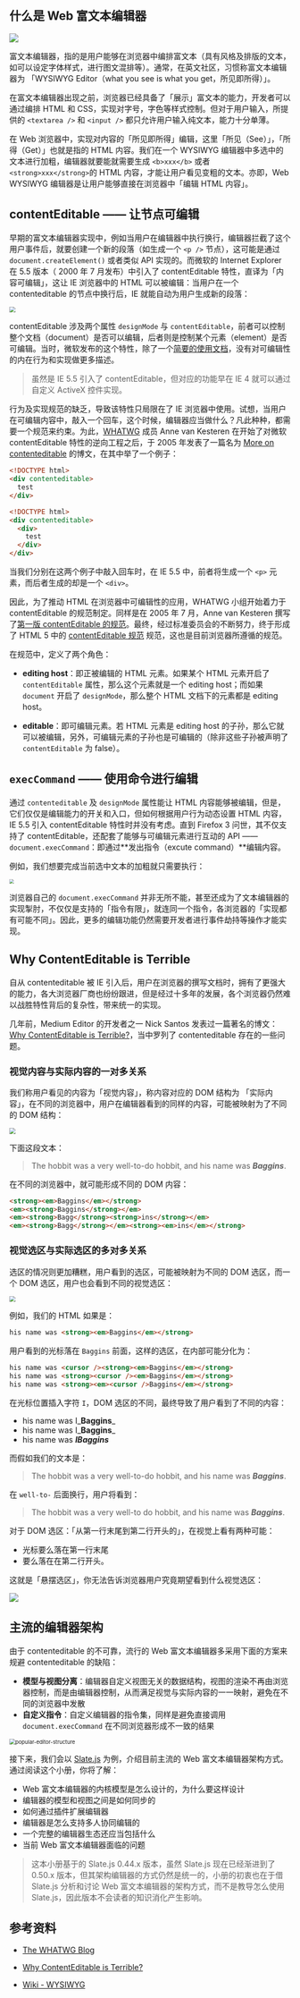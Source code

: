 ## 什么是 Web 富文本编辑器

![](./statics/wysiwyg.png)

富文本编辑器，指的是用户能够在浏览器中编排富文本（具有风格及排版的文本，如可以设定字体样式，进行图文混排等）。通常，在英文社区，习惯称富文本编辑器为 「WYSIWYG Editor（what you see is what you get，所见即所得）」。

在富文本编辑器出现之前，浏览器已经具备了「展示」富文本的能力，开发者可以通过编排 HTML 和 CSS，实现对字号，字色等样式控制。但对于用户输入，所提供的 `<textarea />` 和 `<input />` 都只允许用户输入纯文本，能力十分单薄。

在 Web 浏览器中，实现对内容的「所见即所得」编辑，这里「所见（See）」，「所得（Get）」也就是指的 HTML 内容。我们在一个 WYSIWYG 编辑器中多选中的文本进行加粗，编辑器就要能就需要生成 `<b>xxx</b>` 或者 `<strong>xxx</strong>`的 HTML 内容，才能让用户看见变粗的文本。亦即，Web WYSIWYG 编辑器是让用户能够直接在浏览器中「编辑 HTML 内容」。

## contentEditable —— 让节点可编辑

早期的富文本编辑器实现中，例如当用户在编辑器中执行换行，编辑器拦截了这个用户事件后，就要创建一个新的段落（如生成一个 `<p />` 节点），这可能是通过 `document.createElement()` 或者类似 API 实现的。而微软的 Internet Explorer 在 5.5 版本（ 2000 年 7 月发布）中引入了 contentEditable 特性，直译为「内容可编辑」，这让 IE 浏览器中的 HTML 可以被编辑：当用户在一个 contenteditable 的节点中换行后，IE 就能自动为用户生成新的段落：

<img src="./statics/ie5.png" style="zoom:67%;" />

contentEditable 涉及两个属性 `designMode` 与 `contentEditable`，前者可以控制整个文档（document）是否可以编辑，后者则是控制某个元素（element）是否可编辑。当时，微软发布的这个特性，除了一个[简要的使用文档](<https://docs.microsoft.com/en-us/previous-versions/windows/internet-explorer/ie-developer/platform-apis/ms537837(v=vs.85)?redirectedfrom=MSDN>)，没有对可编辑性的内在行为和实现做更多描述。

> 虽然是 IE 5.5 引入了 contentEditable，但对应的功能早在 IE 4 就可以通过自定义 ActiveX 控件实现。

行为及实现规范的缺乏，导致该特性只局限在了 IE 浏览器中使用。试想，当用户在可编辑内容中，敲入一个回车，这个时候，编辑器应当做什么？凡此种种，都需要一个规范来约束。为此，[WHATWG](https://www.wikiwand.com/en/WHATWG) 成员 Anne van Kesteren 在开始了对微软 contentEditable 特性的逆向工程之后，于 2005 年发表了一篇名为 [More on contenteditable](https://annevankesteren.nl/2005/07/more-contenteditable) 的博文，在其中举了一个例子：

```html
<!DOCTYPE html>
<div contenteditable>
  test
</div>
```

```html
<!DOCTYPE html>
<div contenteditable>
  <div>
    test
  </div>
</div>
```

当我们分别在这两个例子中敲入回车时，在 IE 5.5 中，前者将生成一个 `<p>` 元素，而后者生成的却是一个 `<div>`。

因此，为了推动 HTML 在浏览器中可编辑性的应用，WHATWG 小组开始着力于 contentEditable 的规范制定。同样是在 2005 年 7 月，Anne van Kesteren 撰写了[第一版 contentEditable 的规范](https://annevankesteren.nl/projects/whatwg/spec)。最终，经过标准委员会的不断努力，终于形成了 HTML 5 中的 [contentEditable 规范](https://html.spec.whatwg.org/multipage/interaction.html#contenteditable) 规范，这也是目前浏览器所遵循的规范。

在规范中，定义了两个角色：

- **editing host**：即正被编辑的 HTML 元素。如果某个 HTML 元素开启了 `contentEditable` 属性，那么这个元素就是一个 editing host；而如果 `document` 开启了 `designMode`，那么整个 HTML 文档下的元素都是 editing host。

- **editable**：即可编辑元素。若 HTML 元素是 editing host 的子孙，那么它就可以被编辑，另外，可编辑元素的子孙也是可编辑的（除非这些子孙被声明了 `contentEditable` 为 false）。

## `execCommand` —— 使用命令进行编辑

通过 `contenteditable` 及 `designMode` 属性能让 HTML 内容能够被编辑，但是，它们仅仅是编辑能力的开关和入口，但如何根据用户行为动态设置 HTML 内容，IE 5.5 引入 contentEditable 特性时并没有考虑。直到 Firefox 3 问世，其不仅支持了 contentEditable，还配套了能够与可编辑元素进行互动的 API —— `document.execCommand`：即通过**发出指令（excute command）**编辑内容。

例如，我们想要完成当前选中文本的加粗就只需要执行：

<img src="./statics/document-execcommand.png" style="zoom:50%;" />

浏览器自己的 `document.execCommand` 并非无所不能，甚至还成为了文本编辑器的实现掣肘，不仅仅是支持的「指令有限」，就连同一个指令，各浏览器的「实现都有可能不同」。因此，更多的编辑功能仍然需要开发者进行事件劫持等操作才能实现。

## Why ContentEditable is Terrible

自从 contenteditable 被 IE 引入后，用户在浏览器的撰写文档时，拥有了更强大的能力，各大浏览器厂商也纷纷跟进，但是经过十多年的发展，各个浏览器仍然难以战胜特性背后的复杂性，带来统一的实现。

几年前，Medium Editor 的开发者之一 Nick Santos 发表过一篇著名的博文：[Why ContentEditable is Terrible?](https://medium.engineering/why-contenteditable-is-terrible-122d8a40e480)，当中罗列了 contenteditable 存在的一些问题。

### 视觉内容与实际内容的一对多关系

我们称用户看见的内容为「视觉内容」，称内容对应的 DOM 结构为 「实际内容」，在不同的浏览器中，用户在编辑器看到的同样的内容，可能被映射为了不同的 DOM 结构：

<img src="./statics/contenteditable-content-problem.png" style="zoom:67%;" />

下面这段文本：

> The hobbit was a very well-to-do hobbit, and his name was _**Baggins**_.

在不同的浏览器中，就可能形成不同的 DOM 内容：

```html
<strong><em>Baggins</em></strong>
<em><strong>Baggins</strong></em>
<em><strong>Bagg</strong><strong>ins</strong></em>
<em><strong>Bagg</strong></em><strong><em>ins</em></strong>
```

### 视觉选区与实际选区的多对多关系

选区的情况则更加糟糕，用户看到的选区，可能被映射为不同的 DOM 选区，而一个 DOM 选区，用户也会看到不同的视觉选区：

<img src="./statics/contenteditable-selection-problem.png" style="zoom:67%;" />

例如，我们的 HTML 如果是：

```html
his name was <strong><em>Baggins</em></strong>
```

用户看到的光标落在 `Baggins` 前面，这样的选区，在内部可能分化为：

```html
his name was <cursor /><strong><em>Baggins</em></strong>
his name was <strong><cursor /><em>Baggins</em></strong>
his name was <strong><em><cursor />Baggins</em></strong>
```

在光标位置插入字符 `I`，DOM 选区的不同，最终导致了用户看到了不同的内容：

- his name was I_**Baggins**_
- his name was I_**Baggins**_
- his name was _**IBaggins**_

而假如我们的文本是：

> The hobbit was a very well-to-do hobbit, and his name was _**Baggins**_.

在 `well-to-` 后面换行，用户将看到：

> The hobbit was a very well-to
> do hobbit, and his name was _**Baggins**_.

对于 DOM 选区：「从第一行末尾到第二行开头的」，在视觉上看有两种可能：

- 光标要么落在第一行末尾
- 要么落在在第二行开头。

这就是「悬摆选区」，你无法告诉浏览器用户究竟期望看到什么视觉选区：

![](./statics/dangling-selection.png)

## 主流的编辑器架构

由于 contenteditable 的不可靠，流行的 Web 富文本编辑器多采用下面的方案来规避 contenteditable 的缺陷：

- **模型与视图分离**：编辑器自定义视图无关的数据结构，视图的渲染不再由浏览器控制，而是由编辑器控制，从而满足视觉与实际内容的一一映射，避免在不同的浏览器中发散
- **自定义指令**：自定义编辑器的指令集，同样是避免直接调用 `document.execCommand` 在不同浏览器形成不一致的结果

<img src="./statics/model-view-structure.png" alt="popular-editor-structure" style="zoom:67%;" />

接下来，我们会以 [Slate.js](https://github.com/ianstormtaylor/slate) 为例，介绍目前主流的 Web 富文本编辑器架构方式。通过阅读这个小册，你将了解：

- Web 富文本编辑器的内核模型是怎么设计的，为什么要这样设计
- 编辑器的模型和视图之间是如何同步的
- 如何通过插件扩展编辑器
- 编辑器是怎么支持多人协同编辑的
- 一个完整的编辑器生态还应当包括什么
- 当前 Web 富文本编辑器面临的问题

> 这本小册基于的 Slate.js 0.44.x 版本，虽然 Slate.js 现在已经渐进到了 0.50.x 版本，但其架构编辑器的方式仍然是统一的，小册的初衷也在于借 Slate.js 分析和讨论 Web 富文本编辑器的架构方式，而不是教导怎么使用 Slate.js，因此版本不会读者的知识消化产生影响。

## 参考资料

- [The WHATWG Blog](https://blog.whatwg.org/the-road-to-html-5-contenteditable)

- [Why ContentEditable is Terrible?](https://medium.engineering/why-contenteditable-is-terrible-122d8a40e480)
- [Wiki - WYSIWYG](https://www.wikiwand.com/en/WYSIWYG)